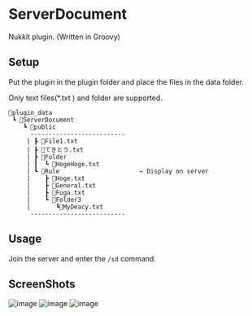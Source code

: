 # ServerDocument
Nukkit plugin. (Written in Groovy)

## Setup
Put the plugin in the plugin folder and place the files in the data folder.  

Only text files(*.txt ) and folder are supported.
```
📂plugin_data
 ┗ 📂ServerDocument
    ┗ 📂public
      --------------------------
     | ┣ 📜File1.txt            
     | ┣ 📜てきとう.txt           
     | ┣ 📂Folder               
     | ┃  ┗ 📜HogeHoge.txt      
     | ┗ 📂Rule                      ← Display on server
     |    ┣ 📜Hoge.txt         
     |    ┣ 📜General.txt         
     |    ┣ 📜Fuga.txt         
     |    ┗ 📂Folder3           
     |       ┗📜MyDeacy.txt     
      --------------------------
```


## Usage
Join the server and enter the ``/sd`` command.


## ScreenShots
![image](https://raw.githubusercontent.com/MyDeacy/ServerDocument-PMMP/master/images/image1.png)
![image](https://raw.githubusercontent.com/MyDeacy/ServerDocument-PMMP/master/images/image2.png)
![image](https://raw.githubusercontent.com/MyDeacy/ServerDocument-PMMP/master/images/image3.png)

